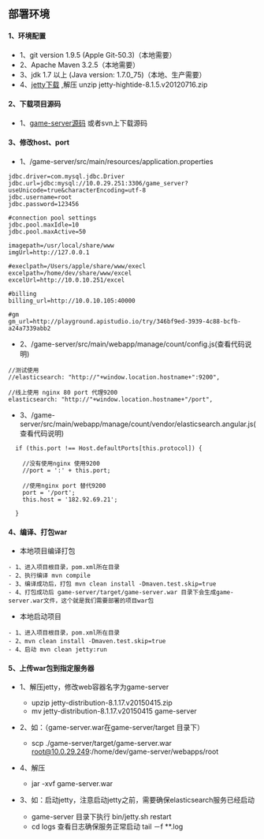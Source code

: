 部署环境
-------------

####  1、环境配置
- 1、git version 1.9.5 (Apple Git-50.3)（本地需要）
- 2、Apache Maven 3.2.5（本地需要）
- 3、jdk 1.7 以上 (Java version: 1.7.0_75)（本地、生产需要）
- 4、[jetty下载](http://download.csdn.net/detail/angel_he/4481221) ,解压 unzip jetty-hightide-8.1.5.v20120716.zip

####  2、下载项目源码
- 1、[game-server源码](https://github.com/pengqiuyuan/game-server.git) 或者svn上下载源码

####  3、修改host、port
- 1、/game-server/src/main/resources/application.properties

```
jdbc.driver=com.mysql.jdbc.Driver
jdbc.url=jdbc:mysql://10.0.29.251:3306/game_server?useUnicode=true&characterEncoding=utf-8
jdbc.username=root
jdbc.password=123456

#connection pool settings
jdbc.pool.maxIdle=10
jdbc.pool.maxActive=50

imagepath=/usr/local/share/www
imgUrl=http://127.0.0.1

#execlpath=/Users/apple/share/www/execl
excelpath=/home/dev/share/www/excel
excelUrl=http://10.0.10.251/excel

#billing
billing_url=http://10.0.10.105:40000

#gm
gm_url=http://playground.apistudio.io/try/346bf9ed-3939-4c88-bcfb-a24a7339abb2
```
- 2、/game-server/src/main/webapp/manage/count/config.js(查看代码说明)

```
//测试使用
//elasticsearch: "http://"+window.location.hostname+":9200",

//线上使用 nginx 80 port 代理9200
elasticsearch: "http://"+window.location.hostname+"/port",
```
- 3、/game-server/src/main/webapp/manage/count/vendor/elasticsearch.angular.js(查看代码说明)

```
  if (this.port !== Host.defaultPorts[this.protocol]) {

	//没有使用nginx 使用9200
    //port = ':' + this.port;

	//使用nginx port 替代9200
	port = '/port';
	this.host = '182.92.69.21';

  }

```


####  4、编译、打包war

- 本地项目编译打包

```
- 1、进入项目根目录，pom.xml所在目录
- 2、执行编译 mvn compile
- 3、编译成功后，打包 mvn clean install -Dmaven.test.skip=true
- 4、打包成功后 game-server/target/game-server.war 目录下会生成game-server.war文件，这个就是我们需要部署的项目war包
```
- 本地启动项目

```
- 1、进入项目根目录，pom.xml所在目录
- 2、mvn clean install -Dmaven.test.skip=true
- 4、启动 mvn clean jetty:run
```

####  5、上传war包到指定服务器
- 1、解压jetty，修改web容器名字为game-server
    - upzip jetty-distribution-8.1.17.v20150415.zip
    - mv jetty-distribution-8.1.17.v20150415 game-server


- 2、如：（game-server.war在game-server/target 目录下）
  - scp ./game-server/target/game-server.war root@10.0.29.249:/home/dev/game-server/webapps/root

- 4、解压
  - jar -xvf game-server.war

- 3、如：启动jetty，注意启动jetty之前，需要确保elasticsearch服务已经启动
  - game-server 目录下执行 bin/jetty.sh restart
  - cd logs 查看日志确保服务正常启动 tail －f **.log





